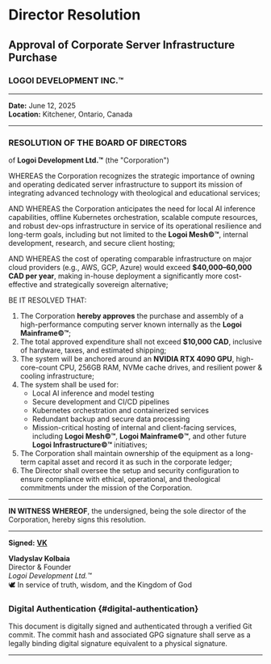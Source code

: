 # Director Resolution  
## Approval of Corporate Server Infrastructure Purchase  
### LOGOI DEVELOPMENT INC.™

---

**Date:** June 12, 2025  
**Location:** Kitchener, Ontario, Canada  

---

### RESOLUTION OF THE BOARD OF DIRECTORS  
of **Logoi Development Ltd.™** (the "Corporation")

WHEREAS the Corporation recognizes the strategic importance of owning and operating dedicated server infrastructure to support its mission of integrating advanced technology with theological and educational services;

AND WHEREAS the Corporation anticipates the need for local AI inference capabilities, offline Kubernetes orchestration, scalable compute resources, and robust dev-ops infrastructure in service of its operational resilience and long-term goals, including but not limited to the **Logoi Mesh©™**, internal development, research, and secure client hosting;

AND WHEREAS the cost of operating comparable infrastructure on major cloud providers (e.g., AWS, GCP, Azure) would exceed **$40,000–60,000 CAD per year**, making in-house deployment a significantly more cost-effective and strategically sovereign alternative;

BE IT RESOLVED THAT:

1. The Corporation **hereby approves** the purchase and assembly of a high-performance computing server known internally as the **Logoi Mainframe©™**;
2. The total approved expenditure shall not exceed **$10,000 CAD**, inclusive of hardware, taxes, and estimated shipping;
3. The system will be anchored around an **NVIDIA RTX 4090 GPU**, high-core-count CPU, 256GB RAM, NVMe cache drives, and resilient power & cooling infrastructure;
4. The system shall be used for:
   - Local AI inference and model testing
   - Secure development and CI/CD pipelines
   - Kubernetes orchestration and containerized services
   - Redundant backup and secure data processing
   - Mission-critical hosting of internal and client-facing services, including **Logoi Mesh©™**, **Logoi Mainframe©™**, and other future **Logoi Infrastructure©™** initiatives;
5. The Corporation shall maintain ownership of the equipment as a long-term capital asset and record it as such in the corporate ledger;
6. The Director shall oversee the setup and security configuration to ensure compliance with ethical, operational, and theological commitments under the mission of the Corporation.

---

**IN WITNESS WHEREOF**, the undersigned, being the sole director of the Corporation, hereby signs this resolution.

---

**Signed:** **[VK](#digital-authentication)**

**Vladyslav Kolbaia**  
Director & Founder  
_Logoi Development Ltd.™_  
🕊️ In service of truth, wisdom, and the Kingdom of God

### Digital Authentication {#digital-authentication}
This document is digitally signed and authenticated through a verified Git commit. The commit hash and associated GPG signature shall serve as a legally binding digital signature equivalent to a physical signature.

---